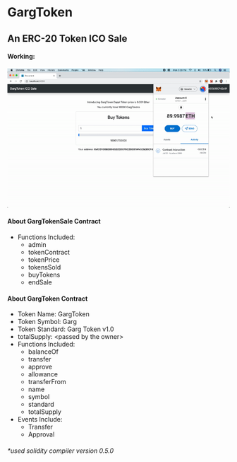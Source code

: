 # GargToken

## An ERC-20 Token ICO Sale

#### Working:

![Working](Working-gif.gif)

#### About GargTokenSale Contract

- Functions Included:
  - admin
  - tokenContract
  - tokenPrice
  - tokensSold
  - buyTokens
  - endSale

#### About GargToken Contract

- Token Name: GargToken
- Token Symbol: Garg
- Token Standard: Garg Token v1.0
- totalSupply: \<passed by the owner\>
- Functions Included:
  - balanceOf
  - transfer
  - approve
  - allowance
  - transferFrom
  - name
  - symbol
  - standard
  - totalSupply
- Events Include:
  - Transfer
  - Approval

###### \*used solidity compiler version 0.5.0
